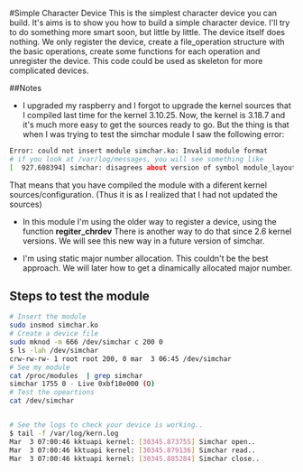 #Simple Character Device
This is the simplest character device you can build. It's aims is to show you 
how to build a simple character device. I'll try to do something more smart soon, but little by little. 
The device itself does nothing. We only register the device, create a file_operation structure with the basic operations, create some functions for each operation and unregister the device. This code could be used as skeleton for more complicated devices. 

##Notes
* I upgraded my raspberry and I forgot to upgrade the kernel sources that I compiled last time for the kernel 3.10.25. Now, the kernel is 3.18.7 and it's much more easy to get the sources ready to go. But the thing is that when I was trying to test the simchar module I saw the following error:
```bash
Error: could not insert module simchar.ko: Invalid module format
# if you look at /var/log/messages, you will see something like
[  927.608394] simchar: disagrees about version of symbol module_layout
```
That means that you have compiled the module with a diferent kernel sources/configuration. (Thus it is as I realized that I had not updated the sources)

* In this module I'm using the older way to register a device, using the function **regiter_chrdev** There is another way to do that since 2.6 kernel versions. We will see this new way in a future version of simchar. 

* I'm using static major number allocation. This couldn't be the best approach. We will later how to get a dinamically allocated major number. 

## Steps to test the module
```bash
# Insert the module
sudo insmod simchar.ko
# Create a device file
sudo mknod -m 666 /dev/simchar c 200 0
$ ls -lah /dev/simchar 
crw-rw-rw- 1 root root 200, 0 mar  3 06:45 /dev/simchar
# See my module
cat /proc/modules  | grep simchar
simchar 1755 0 - Live 0xbf18e000 (O)
# Test the opeartions
cat /dev/simchar


# See the logs to check your device is working.. 
$ tail -f /var/log/kern.log
Mar  3 07:00:46 kktuapi kernel: [30345.873755] Simchar open..
Mar  3 07:00:46 kktuapi kernel: [30345.879136] Simchar read..
Mar  3 07:00:46 kktuapi kernel: [30345.885284] Simchar close..

```
